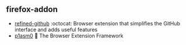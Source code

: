 ## firefox-addon

- [refined-github](https://github.com/refined-github/refined-github) :octocat: Browser extension that simplifies the GitHub interface and adds useful features
- [p1asm0](https://github.com/PlasmoHQ/plasmo) 🧩 The Browser Extension Framework